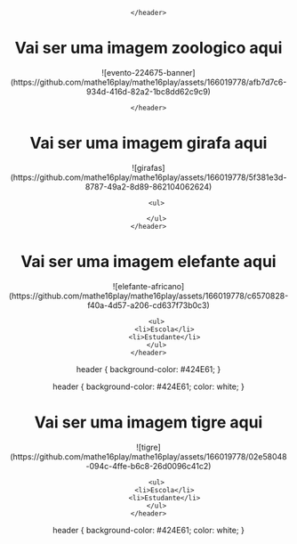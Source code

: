 <!DOCTYPE html>
<html lang="en">
<head>
    <meta charset="UTF-8">
    <meta http-equiv="X-UA-Compatible" content="IE=edge">
    <meta name="viewport" content="width=device-width, initial-scale=1.0">
    <title>Document</title>
</head>
<body>
   

</body>
</html>

<link rel="stylesheet" href="style.css">

<body>
    <header>

    </header>
</body>

<body>
    <header>
        <h1>Vai ser uma imagem zoologico aqui</h1>![evento-224675-banner](https://github.com/mathe16play/mathe16play/assets/166019778/afb7d7c6-934d-416d-82a2-1bc8dd62c9c9)

        
    </header>
</body>

<body>
    <header>
        <h1>Vai ser uma imagem girafa aqui</h1>![girafas](https://github.com/mathe16play/mathe16play/assets/166019778/5f381e3d-8787-49a2-8d89-862104062624)

        <ul>

        </ul>
    </header>

</body>

<body>
    <header>
        <h1>Vai ser uma imagem elefante aqui</h1>![elefante-africano](https://github.com/mathe16play/mathe16play/assets/166019778/c6570828-f40a-4d57-a206-cd637f73b0c3)

        <ul>
            <li>Escola</li>
            <li>Estudante</li>
        </ul>
    </header>
</body>

header {
    background-color: #424E61;
}

header {
    background-color: #424E61;
    color: white;
}

<!DOCTYPE html>
<html lang="en">
<head>
    <meta charset="UTF-8">
    <meta http-equiv="X-UA-Compatible" content="IE=edge">
    <meta name="viewport" content="width=device-width, initial-scale=1.0">
    <title>Document</title>
    <link rel="stylesheet" href="style.css">
</head>
<body>
    <header>
        <h1>Vai ser uma imagem tigre aqui</h1>![tigre](https://github.com/mathe16play/mathe16play/assets/166019778/02e58048-094c-4ffe-b6c8-26d0096c41c2)

        <ul>
            <li>Escola</li>
            <li>Estudante</li>
        </ul>
    </header>

</body>
</html>

header {
    background-color: #424E61;
    color: white;
}

